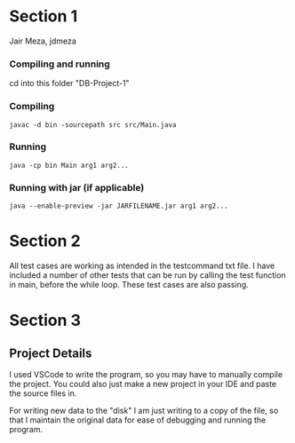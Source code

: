 # Section 1
Jair Meza, jdmeza

### Compiling and running
cd into this folder "DB-Project-1"

### Compiling
`javac -d bin -sourcepath src src/Main.java`

### Running
`java -cp bin Main arg1 arg2...`

### Running with jar (if applicable)
`java --enable-preview -jar JARFILENAME.jar arg1 arg2...`

# Section 2
All test cases are working as intended in the testcommand txt file. I have included a number of other tests that can be run by calling the test function in main, before the while loop. These test cases are also passing.

# Section 3

## Project Details
I used VSCode to write the program, so you may have to manually compile the project.
You could also just make a new project in your IDE and paste the source files in.

For writing new data to the "disk" I am just writing to a copy of the file, so that I maintain the original data for ease of debugging and running the program.